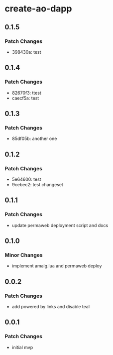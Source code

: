 # create-ao-dapp

## 0.1.5

### Patch Changes

- 398430a: test

## 0.1.4

### Patch Changes

- 82670f3: ttest
- caecf5a: test

## 0.1.3

### Patch Changes

- 85df05b: another one

## 0.1.2

### Patch Changes

- 5e64600: test
- 9cebec2: test changeset

## 0.1.1

### Patch Changes

- update permaweb deployment script and docs

## 0.1.0

### Minor Changes

- implement amalg.lua and permaweb deploy

## 0.0.2

### Patch Changes

- add powered by links and disable teal

## 0.0.1

### Patch Changes

- initial mvp
